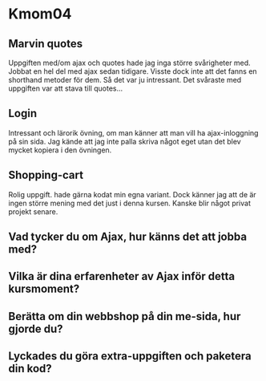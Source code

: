 
Kmom04
================

Marvin quotes
-------------
Uppgiften med/om ajax och quotes hade jag inga större svårigheter med. Jobbat en hel del med ajax sedan tidigare. Visste dock inte att det fanns en shorthand metoder för dem. Så det var ju intressant. Det svåraste med uppgiften var att stava till quotes... 

Login
-----
Intressant och lärorik övning, om man känner att man vill ha ajax-inloggning på sin sida. Jag kände att jag inte palla skriva något eget utan det blev mycket kopiera i den övningen. 

Shopping-cart
-------------
Rolig uppgift. hade gärna kodat min egna variant. Dock känner jag att de är ingen större mening med det just i denna kursen. Kanske blir något privat projekt senare.



Vad tycker du om Ajax, hur känns det att jobba med?
----------------------------------------------------

Vilka är dina erfarenheter av Ajax inför detta kursmoment?
----------------------------------------------------------

Berätta om din webbshop på din me-sida, hur gjorde du?
------------------------------------------------------

Lyckades du göra extra-uppgiften och paketera din kod?
------------------------------------------------------
